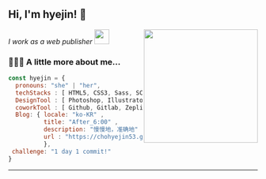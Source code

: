 <h2> Hi, I'm hyejin! 👋</h2>
<img align='right' src="https://media.giphy.com/media/ieyl9zmCjO4b4t6qoY/giphy.gif" width="230">
<p><em>I work as a web publisher <img src="https://media.giphy.com/media/WUlplcMpOCEmTGBtBW/giphy.gif" width="30"> 
</em></p>



###  👩🏻‍💻 A little more about me... 

```javascript
const hyejin = {
  pronouns: "she" | "her",
  techStacks : [ HTML5, CSS3, Sass, SCSS, Javascript, JQuery, Gulp, Node, npm ],
  DesignTool : [ Photoshop, Illustrator], 
  coworkTool : [ Github, Gitlab, Zeplin, Works ],
  Blog: { locale: "ko-KR" ,
          title: "After_6:00" ,
          description: "慢慢地，准确地" ,
          url : "https://chohyejin53.github.io/"
          },
 challenge: "1 day 1 commit!"
}
```  
  
  
  
---  
  
  
  

